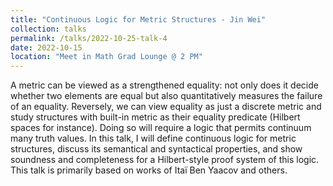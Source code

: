 ```yaml
---
title: "Continuous Logic for Metric Structures - Jin Wei"
collection: talks
permalink: /talks/2022-10-25-talk-4
date: 2022-10-15
location: "Meet in Math Grad Lounge @ 2 PM"
---
```


A metric can be viewed as a strengthened equality: not only does it decide whether two elements are equal but also quantitatively measures the failure of an equality. Reversely, we can view equality as just a discrete metric and study structures with built-in metric as their equality predicate (Hilbert spaces for instance). Doing so will require a logic that permits continuum many truth values. In this talk, I will define continuous logic for metric structures, discuss its semantical and syntactical properties, and show soundness and completeness for a Hilbert-style proof system of this logic. This talk is primarily based on works of Itaï Ben Yaacov and others.
